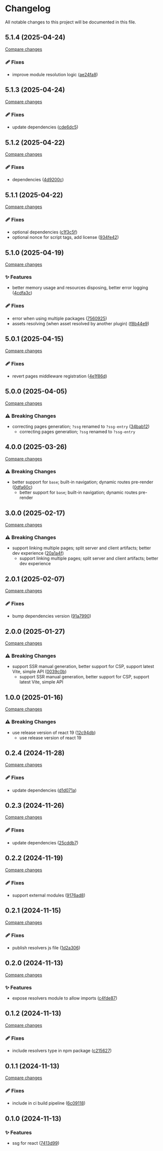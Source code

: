 <!-- header -->
# Changelog

All notable changes to this project will be documented in this file.

<!-- version:5.1.4 -->
## 5.1.4 (2025-04-24)

[Compare changes](https://github.com/Wroud/foundation/compare/vite-plugin-ssg-v5.1.3...vite-plugin-ssg-v5.1.4)

<!-- changelog -->
### 🩹 Fixes

- improve module resolution logic ([ae24fa8](https://github.com/Wroud/foundation/commit/ae24fa8))

<!-- version:5.1.3 -->
## 5.1.3 (2025-04-24)

[Compare changes](https://github.com/Wroud/foundation/compare/vite-plugin-ssg-v5.1.2...vite-plugin-ssg-v5.1.3)

<!-- changelog -->
### 🩹 Fixes

- update dependencies ([cde6dc5](https://github.com/Wroud/foundation/commit/cde6dc5))

<!-- version:5.1.2 -->
## 5.1.2 (2025-04-22)

[Compare changes](https://github.com/Wroud/foundation/compare/vite-plugin-ssg-v5.1.1...vite-plugin-ssg-v5.1.2)

<!-- changelog -->
### 🩹 Fixes

- dependencies ([4d9200c](https://github.com/Wroud/foundation/commit/4d9200c))

<!-- version:5.1.1 -->
## 5.1.1 (2025-04-22)

[Compare changes](https://github.com/Wroud/foundation/compare/vite-plugin-ssg-v5.1.0...vite-plugin-ssg-v5.1.1)

<!-- changelog -->
### 🩹 Fixes

- optional dependencies ([c1f3c5f](https://github.com/Wroud/foundation/commit/c1f3c5f))
- optional nonce for script tags, add license ([934fe42](https://github.com/Wroud/foundation/commit/934fe42))

<!-- version:5.1.0 -->
## 5.1.0 (2025-04-19)

[Compare changes](https://github.com/Wroud/foundation/compare/vite-plugin-ssg-v5.0.1...vite-plugin-ssg-v5.1.0)

<!-- changelog -->
### ✨ Features

- better memory usage and resources disposing, better error logging ([4cdfa3c](https://github.com/Wroud/foundation/commit/4cdfa3c))

### 🩹 Fixes

- error when using multiple packages ([7560925](https://github.com/Wroud/foundation/commit/7560925))
- assets resolving (when asset resolved by another plugin) ([f8b44e9](https://github.com/Wroud/foundation/commit/f8b44e9))

<!-- version:5.0.1 -->
## 5.0.1 (2025-04-15)

[Compare changes](https://github.com/Wroud/foundation/compare/vite-plugin-ssg-v5.0.0...vite-plugin-ssg-v5.0.1)

<!-- changelog -->
### 🩹 Fixes

- revert pages middleware registration ([4e1f86d](https://github.com/Wroud/foundation/commit/4e1f86d))

<!-- version:5.0.0 -->
## 5.0.0 (2025-04-05)

[Compare changes](https://github.com/Wroud/foundation/compare/vite-plugin-ssg-v4.0.0...vite-plugin-ssg-v5.0.0)

<!-- changelog -->
### ⚠️  Breaking Changes

- correcting pages generation; `?ssg` renamed to `?ssg-entry` ([34bab12](https://github.com/Wroud/foundation/commit/34bab12))
  - correcting pages generation; `?ssg` renamed to `?ssg-entry`

<!-- version:4.0.0 -->
## 4.0.0 (2025-03-26)

[Compare changes](https://github.com/Wroud/foundation/compare/vite-plugin-ssg-v3.0.0...vite-plugin-ssg-v4.0.0)

<!-- changelog -->
### ⚠️  Breaking Changes

- better support for `base`; built-in navigation; dynamic routes pre-render ([0dfa60c](https://github.com/Wroud/foundation/commit/0dfa60c))
  - better support for `base`; built-in navigation; dynamic routes pre-render

<!-- version:3.0.0 -->
## 3.0.0 (2025-02-17)

[Compare changes](https://github.com/Wroud/foundation/compare/vite-plugin-ssg-v2.0.1...vite-plugin-ssg-v3.0.0)

<!-- changelog -->
### ⚠️  Breaking Changes

- support linking multiple pages; split server and client artifacts; better dev experience ([20a1a4f](https://github.com/Wroud/foundation/commit/20a1a4f))
  - support linking multiple pages; split server and client artifacts; better dev experience

<!-- version:2.0.1 -->
## 2.0.1 (2025-02-07)

[Compare changes](https://github.com/Wroud/foundation/compare/vite-plugin-ssg-v2.0.0...vite-plugin-ssg-v2.0.1)

<!-- changelog -->
### 🩹 Fixes

- bump dependencies version ([91a7990](https://github.com/Wroud/foundation/commit/91a7990))

<!-- version:2.0.0 -->
## 2.0.0 (2025-01-27)

[Compare changes](https://github.com/Wroud/foundation/compare/vite-plugin-ssg-v1.0.0...vite-plugin-ssg-v2.0.0)

<!-- changelog -->
### ⚠️  Breaking Changes

- support SSR manual generation, better support for CSP, support latest Vite, simple API ([0039c0b](https://github.com/Wroud/foundation/commit/0039c0b))
  - support SSR manual generation, better support for CSP, support latest Vite, simple API

<!-- version:1.0.0 -->
## 1.0.0 (2025-01-16)

[Compare changes](https://github.com/Wroud/foundation/compare/vite-plugin-ssg-v0.2.4...vite-plugin-ssg-v1.0.0)

<!-- changelog -->
### ⚠️  Breaking Changes

- use release version of react 19 ([12c94db](https://github.com/Wroud/foundation/commit/12c94db))
  - use release version of react 19

<!-- version:0.2.4 -->
## 0.2.4 (2024-11-28)

[Compare changes](https://github.com/Wroud/foundation/compare/vite-plugin-ssg-v0.2.3...vite-plugin-ssg-v0.2.4)

<!-- changelog -->
### 🩹 Fixes

- update dependencies ([d1d071a](https://github.com/Wroud/foundation/commit/d1d071a))

<!-- version:0.2.3 -->
## 0.2.3 (2024-11-26)

[Compare changes](https://github.com/Wroud/foundation/compare/vite-plugin-ssg-v0.2.2...vite-plugin-ssg-v0.2.3)

<!-- changelog -->
### 🩹 Fixes

- update dependencies ([25cddb7](https://github.com/Wroud/foundation/commit/25cddb7))

<!-- version:0.2.2 -->
## 0.2.2 (2024-11-19)

[Compare changes](https://github.com/Wroud/foundation/compare/vite-plugin-ssg-v0.2.1...vite-plugin-ssg-v0.2.2)

<!-- changelog -->
### 🩹 Fixes

- support external modules ([9176ad8](https://github.com/Wroud/foundation/commit/9176ad8))

<!-- version:0.2.1 -->
## 0.2.1 (2024-11-15)

[Compare changes](https://github.com/Wroud/foundation/compare/vite-plugin-ssg-v0.2.0...vite-plugin-ssg-v0.2.1)

<!-- changelog -->
### 🩹 Fixes

- publish resolvers js file ([1d2a306](https://github.com/Wroud/foundation/commit/1d2a306))

<!-- version:0.2.0 -->
## 0.2.0 (2024-11-13)

[Compare changes](https://github.com/Wroud/foundation/compare/vite-plugin-ssg-v0.1.2...vite-plugin-ssg-v0.2.0)

<!-- changelog -->
### ✨ Features

- expose resolvers module to allow imports ([c4fde87](https://github.com/Wroud/foundation/commit/c4fde87))

<!-- version:0.1.2 -->
## 0.1.2 (2024-11-13)

[Compare changes](https://github.com/Wroud/foundation/compare/vite-plugin-ssg-v0.1.1...vite-plugin-ssg-v0.1.2)

<!-- changelog -->
### 🩹 Fixes

- include resolvers type in npm package ([c215627](https://github.com/Wroud/foundation/commit/c215627))

<!-- version:0.1.1 -->
## 0.1.1 (2024-11-13)

[Compare changes](https://github.com/Wroud/foundation/compare/vite-plugin-ssg-v0.1.0...vite-plugin-ssg-v0.1.1)

<!-- changelog -->
### 🩹 Fixes

- include in ci build pipeline ([6c09118](https://github.com/Wroud/foundation/commit/6c09118))

<!-- version:0.1.0 -->
## 0.1.0 (2024-11-13)

<!-- changelog -->
### ✨ Features

- ssg for react ([7413d99](https://github.com/Wroud/foundation/commit/7413d99))

